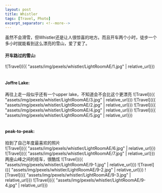 ```yaml
---
layout: post
title: Whistler
tags: [Travel, Photo]
excerpt_separator: <!--more-->
---
```


虽然不会滑雪，但Whistler还是让人很惊喜的地方。而且开车两个小时，徒步一个多小时就能看到这么漂亮的雪山，爱了爱了。<br/>   
<!--more-->
  
#### 开车路过的雪山:  
![Travel]({{ "assets/img/pexels/whistler/LightRoomAE/1.jpg" | relative_url}})
<br/> 
<br/> 

#### Joffre Lake:  
再往上走一段似乎还有一个upper lake，不知道会不会比这个更漂亮
![Travel]({{ "assets/img/pexels/whistler/LightRoomAE/3.jpg" | relative_url}})
![Travel]({{ "assets/img/pexels/whistler/LightRoomAE/2.jpg" | relative_url}})
![Travel]({{ "assets/img/pexels/whistler/LightRoomAE/4.jpg" | relative_url}})
![Travel]({{ "assets/img/pexels/whistler/LightRoomAE/5.jpg" | relative_url}})
<br/> 
<br/> 

#### peak-to-peak:   
拍到了自己年度最喜欢的照片    
![Travel]({{ "assets/img/pexels/whistler/LightRoomAE/6.jpg" | relative_url}})
![Travel]({{ "assets/img/pexels/whistler/LightRoomAE/7.jpg" | relative_url}})
两座山峰之间的缆车，很酷炫
![Travel]({{ "assets/img/pexels/whistler/LightRoomAE/9-1.jpg" | relative_url}})
![Travel]({{ "assets/img/pexels/whistler/LightRoomAE/9-2.jpg" | relative_url}})
![Travel]({{ "assets/img/pexels/whistler/LightRoomAE/9-3.jpg" | relative_url}})
![Travel]({{ "assets/img/pexels/whistler/LightRoomAE/9-4.jpg" | relative_url}})
<br/> 



